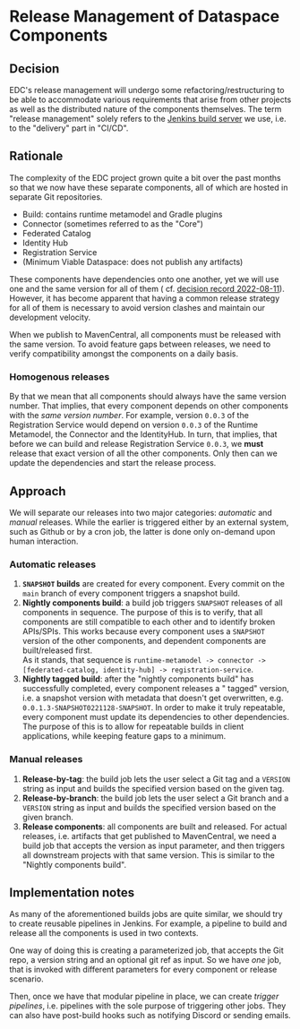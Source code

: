 # Release Management of Dataspace Components

## Decision

EDC's release management will undergo some refactoring/restructuring to be able to accommodate various requirements that
arise from other projects as well as the distributed nature of the components themselves. The term "release management"
solely refers to the [Jenkins build server](https://ci.eclipse.org/edc) we use, i.e. to the "delivery" part in "CI/CD".

## Rationale

The complexity of the EDC project grown quite a bit over the past months so that we now have these separate components,
all of which are hosted in separate Git repositories.

- Build: contains runtime metamodel and Gradle plugins
- Connector (sometimes referred to as the "Core")
- Federated Catalog
- Identity Hub
- Registration Service
- (Minimum Viable Dataspace: does not publish any artifacts)

These components have dependencies onto one another, yet we will use one and the same version for all of them (
cf. [decision record 2022-08-11](../2022-08-11-versioning_and_artifacts)). However, it has become apparent that having a
common release strategy for all of them is necessary to avoid version clashes and maintain our development velocity.

When we publish to MavenCentral, all components must be released with the same version. To avoid feature gaps between
releases, we need to verify compatibility amongst the components on a daily basis.

### Homogenous releases

By that we mean that all components should always have the same version number. That implies, that every component
depends on other components with the _same version number_. For example, version `0.0.3` of the Registration
Service would depend on version `0.0.3` of the Runtime Metamodel, the Connector and the IdentityHub. In turn,
that implies, that before we can build and release Registration Service `0.0.3`, we **must** release that exact
version of all the other components. Only then can we update the dependencies and start the release process.

## Approach

We will separate our releases into two major categories: _automatic_ and _manual_ releases. While the earlier is
triggered either by an external system, such as Github or by a cron job, the latter is done only on-demand upon human
interaction.

### Automatic releases

1. **`SNAPSHOT` builds** are created for every component. Every commit on the `main` branch of every component triggers
   a
   snapshot build.
2. **Nightly components build**: a build job triggers `SNAPSHOT` releases of all components in sequence. The purpose of
   this
   is to verify, that all components are still compatible to each other and to identify broken APIs/SPIs. This works
   because every component uses a `SNAPSHOT` version of the other components, and dependent components are
   built/released first. <br/>
   As it stands, that sequence
   is `runtime-metamodel -> connector -> [federated-catalog, identity-hub] -> registration-service`.
3. **Nightly tagged build**: after the "nightly components build" has successfully completed, every component releases
   a "
   tagged" version, i.e. a snapshot version with metadata that doesn't get overwritten, e.g. `0.0.1.3-SNAPSHOT0221128-SNAPSHOT`.
   In order to make it truly repeatable, every component must update its dependencies to other dependencies.
   The purpose of this is to allow for repeatable builds in client applications, while keeping feature gaps to a
   minimum.

### Manual releases

1. **Release-by-tag**: the build job lets the user select a Git tag and a `VERSION` string as input and builds the
   specified
   version based on the given tag.
2. **Release-by-branch**: the build job lets the user select a Git branch and a `VERSION` string as input and builds the
   specified version based on the given branch.
3. **Release components**: all components are built and released. For actual releases, i.e. artifacts that get published
   to
   MavenCentral, we need a build job that accepts the version as input parameter, and then triggers all downstream
   projects with that same version. This is similar to the "Nightly components build".

## Implementation notes

As many of the aforementioned builds jobs are quite similar, we should try to create reusable pipelines in Jenkins. For
example, a pipeline to build and release all the components is used in two contexts.

One way of doing this is creating a parameterized job, that accepts the Git repo, a version string and an optional git
ref as input. So we have _one_ job, that is invoked with different parameters for every component or release scenario.

Then, once we have that modular pipeline in place, we can create _trigger pipelines_, i.e. pipelines with the sole
purpose of triggering other jobs. They can also have post-build hooks such as notifying Discord or sending emails. 
